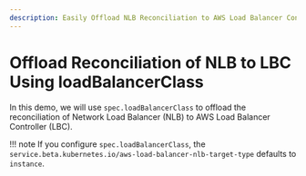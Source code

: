 ```yaml
---
description: Easily Offload NLB Reconciliation to AWS Load Balancer Controller with loadBalancerClass. Simplify management and optimize your Network Load Balancer (NLB) with LBC. 
---
```


# Offload Reconciliation of NLB to LBC Using loadBalancerClass

In this demo, we will use `spec.loadBalancerClass` to offload the reconciliation of Network Load Balancer (NLB) to AWS Load Balancer Controller (LBC).

!!! note
    If you configure `spec.loadBalancerClass`, the `service.beta.kubernetes.io/aws-load-balancer-nlb-target-type` defaults to `instance`.
